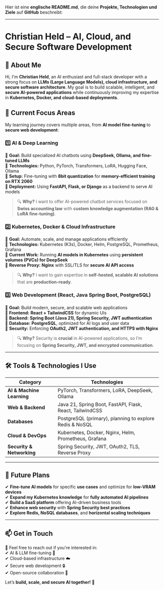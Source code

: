 Hier ist eine **englische README.md**, die deine **Projekte, Technologien und Ziele** auf **GitHub** beschreibt:  

---

# **Christian Held – AI, Cloud, and Secure Software Development**  

## **🚀 About Me**  
Hi, I'm **Christian Held**, an AI enthusiast and full-stack developer with a strong focus on **LLMs (Large Language Models), cloud infrastructure, and secure software architecture**. My goal is to build scalable, intelligent, and **secure AI-powered applications** while continuously improving my expertise in **Kubernetes, Docker, and cloud-based deployments**.

## **🌟 Current Focus Areas**  
My learning journey covers multiple areas, from **AI model fine-tuning** to **secure web development**:

### **1️⃣ AI & Deep Learning**  
🔹 **Goal:** Build specialized AI chatbots using **DeepSeek, Ollama, and fine-tuned LLMs**  
🔹 **Technologies:** Python, PyTorch, Transformers, LoRA, Hugging Face, Ollama  
🔹 **Setup:** Fine-tuning with **8bit quantization** for **memory-efficient training on RTX 2060**  
🔹 **Deployment:** Using **FastAPI, Flask, or Django** as a backend to serve AI models  

> 🔍 **Why?** I want to offer AI-powered chatbot services focused on **Swiss accounting law** with **custom knowledge augmentation (RAG & LoRA fine-tuning)**.  

### **2️⃣ Kubernetes, Docker & Cloud Infrastructure**  
🔹 **Goal:** Automate, scale, and manage applications efficiently  
🔹 **Technologies:** Kubernetes (K3s), Docker, Helm, PostgreSQL, Prometheus, Grafana  
🔹 **Current Work:** Running **AI models in Kubernetes** using **persistent volumes (PVCs) for DeepSeek**  
🔹 **Reverse Proxy:** **Nginx** with SSL/TLS for **secure AI API access**  

> 🔍 **Why?** I want to gain expertise in **self-hosted, scalable AI solutions** that are **production-ready**.  

### **3️⃣ Web Development (React, Java Spring Boot, PostgreSQL)**  
🔹 **Goal:** Build modern, secure, and scalable web applications  
🔹 **Frontend:** **React + TailwindCSS** for dynamic UIs  
🔹 **Backend:** **Spring Boot (Java 21), Spring Security, JWT authentication**  
🔹 **Database:** **PostgreSQL**, optimized for AI logs and user data  
🔹 **Security:** Enforcing **OAuth2, JWT authentication, and HTTPS with Nginx**  

> 🔍 **Why?** Security is **crucial** in AI-powered applications, so I’m focusing on **Spring Security, JWT, and encrypted communication**.  

---

## **🛠️ Tools & Technologies I Use**  
| **Category** | **Technologies** |
|-------------|----------------|
| **AI & Machine Learning** | PyTorch, Transformers, LoRA, DeepSeek, Ollama |
| **Web & Backend** | Java 21, Spring Boot, FastAPI, Flask, React, TailwindCSS |
| **Databases** | PostgreSQL (primary), planning to explore Redis & NoSQL |
| **Cloud & DevOps** | Kubernetes, Docker, Nginx, Helm, Prometheus, Grafana |
| **Security & Networking** | Spring Security, JWT, OAuth2, TLS, Reverse Proxy |

---

## **🎯 Future Plans**  
✔ **Fine-tune AI models** for specific **use cases** and optimize for **low-VRAM devices**  
✔ **Expand my Kubernetes knowledge** for **fully automated AI pipelines**  
✔ **Build a SaaS platform** offering AI-driven business tools  
✔ **Enhance web security** with **Spring Security best practices**  
✔ **Explore Redis, NoSQL databases**, and **horizontal scaling techniques**  

---

## **📫 Get in Touch**  
📩 Feel free to reach out if you're interested in:  
✔ AI & LLM fine-tuning 🚀  
✔ Cloud-based infrastructure ☁️  
✔ Secure web development 🔒  
✔ Open-source collaboration 🤝  

Let’s **build, scale, and secure AI together!** 🚀
